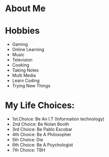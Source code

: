 # About Me

# Hobbies
- Gaming
- Online Learning
- Music
- Television
- Cooking
- Taking Notes
- Multi Media
- Learn Coding
- Trying New Things


# My Life Choices:
- 1st.Choice: Be An I.T (Information technology)
- 2nd Choice: Be Nolan Booth
- 3rd Choice: Be Pablo Escobar
- 4th Choice: Be A Philosopher
- 5th Choice: Die
- 6th Choice: Be A Psychologist
- 7th Choice: TBH
